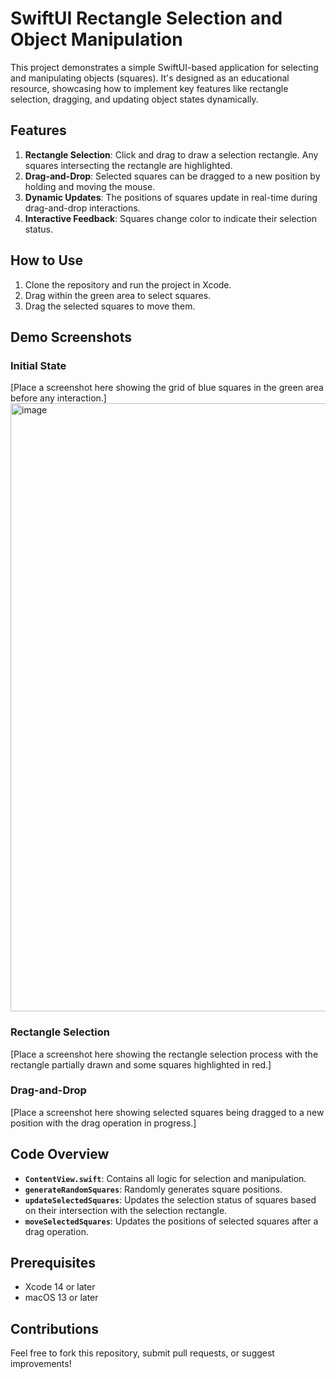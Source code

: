 # SwiftUI Rectangle Selection and Object Manipulation

This project demonstrates a simple SwiftUI-based application for selecting and manipulating objects (squares). It's designed as an educational resource, showcasing how to implement key features like rectangle selection, dragging, and updating object states dynamically.

## Features
1. **Rectangle Selection**: Click and drag to draw a selection rectangle. Any squares intersecting the rectangle are highlighted.
2. **Drag-and-Drop**: Selected squares can be dragged to a new position by holding and moving the mouse.
3. **Dynamic Updates**: The positions of squares update in real-time during drag-and-drop interactions.
4. **Interactive Feedback**: Squares change color to indicate their selection status.

## How to Use
1. Clone the repository and run the project in Xcode.
2. Drag within the green area to select squares.
3. Drag the selected squares to move them.

## Demo Screenshots
### Initial State
[Place a screenshot here showing the grid of blue squares in the green area before any interaction.]
<img width="973" alt="image" src="https://github.com/user-attachments/assets/434339ff-75b4-426b-adf3-2d472d1e8b3e">


### Rectangle Selection
[Place a screenshot here showing the rectangle selection process with the rectangle partially drawn and some squares highlighted in red.]

### Drag-and-Drop
[Place a screenshot here showing selected squares being dragged to a new position with the drag operation in progress.]

## Code Overview
- **`ContentView.swift`**: Contains all logic for selection and manipulation.
- **`generateRandomSquares`**: Randomly generates square positions.
- **`updateSelectedSquares`**: Updates the selection status of squares based on their intersection with the selection rectangle.
- **`moveSelectedSquares`**: Updates the positions of selected squares after a drag operation.

## Prerequisites
- Xcode 14 or later
- macOS 13 or later

## Contributions
Feel free to fork this repository, submit pull requests, or suggest improvements!
